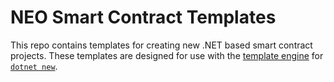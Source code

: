 # NEO Smart Contract Templates

This repo  contains templates for creating new .NET based smart contract
projects. These templates are designed for use with the
[template engine](https://github.com/dotnet/templating) for
[`dotnet new`](https://docs.microsoft.com/dotnet/core/tools/dotnet-new).